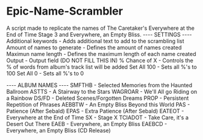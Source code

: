 # Epic-Name-Scrambler
A script made to replicate the names of The Caretaker's Everywhere at the End of Time Stage 3 and Everywhere, an Empty Bliss.
---- SETTINGS ----
Additional keywords - Adds additional text to add to the scrambling list
Amount of names to generate - Defines the amount of names created
Maximun name length - Defines the maximum length of each name created
Output - Output field (DO NOT FILL THIS IN)
% Chance of X - Controls the % of words from album's track list will be added
Set All 100 - Sets all %'s to 100
Set All 0 - Sets all %'s to 0

---- ALBUM NAMES ----
SMFTHB - Selected Memories from the Haunted Ballroom
ASTTS - A Stairway to the Stars
WAGROAR - We'll All go Riding on a Rainbow
DS/FD - Deleted Scenes/Forgotten Dreams
PROP - Persistent Repetition of Phrases
AEBBTW - An Empty Bliss Beyond this World
PAS - Patience (After Sebald)
EPAS - Extra Patience (After Sebald)
EATEOT - Everywhere at the End of Time
SX - Stage X
TCIADOT - Take Care, it's a Desert Out There
EAEB - Everywhere, an Empty Bliss
EAEBCD - Everywhere, an Empty Bliss (CD Release)
